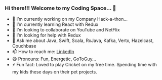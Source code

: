 ### Hi there!!! Welcome to my Coding Space... 👋

<!--
**mranganathan17/mranganathan17** is a ✨ _special_ ✨ repository because its `README.md` (this file) appears on your GitHub profile.

Here are some ideas to get you started:
-->

- 🔭 I’m currently working on my Company Hack-a-thon...
- 🌱 I’m currently learning React with Redux
- 👯 I’m looking to collaborate on YouTube and NetFlix
- 🤔 I’m looking for help with Redux
- 💬 Ask me about Java, Swift, Scala, RxJava, Kafka, Vertx, Hazelcast, Couchbase
- 📫 How to reach me: [LinkedIn](https://www.linkedin.com/in/manivannan-ranganathan-2a267941/)
- 😄 Pronouns: Fun, Energetic, GoToGuy...
- ⚡ Fun fact: Loved to play Cricket on my free time. Spending time with my kids these days on their pet projects.
